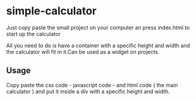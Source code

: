 # simple-calculator

Just copy paste the small project on your computer an press index.html to start up the calculator

All you need to do is have a container with a specific height and width and the calculator will fit in it.Can be
used as a widget on projects.

## Usage

Copy paste the css code -  javascript code - and html code ( the main calculator ) and put it inside a div with a specific
height and width.
